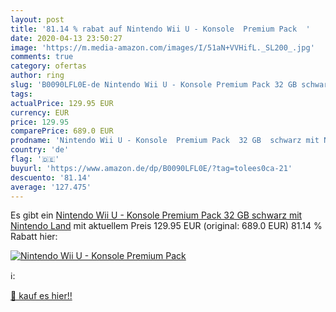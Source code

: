 ```yaml
---
layout: post
title: '81.14 % rabat auf Nintendo Wii U - Konsole  Premium Pack  '
date: 2020-04-13 23:50:27
image: 'https://m.media-amazon.com/images/I/51aN+VVHifL._SL200_.jpg'
comments: true
category: ofertas
author: ring
slug: 'B0090LFL0E-de Nintendo Wii U - Konsole Premium Pack 32 GB schwarz mit...'
tags: 
actualPrice: 129.95 EUR
currency: EUR
price: 129.95
comparePrice: 689.0 EUR
prodname: 'Nintendo Wii U - Konsole  Premium Pack  32 GB  schwarz mit Nintendo Land'
country: 'de'
flag: '🇩🇪'
buyurl: 'https://www.amazon.de/dp/B0090LFL0E/?tag=tolees0ca-21'
descuento: '81.14'
average: '127.475'
---
```


Es gibt ein [Nintendo Wii U - Konsole  Premium Pack  32 GB  schwarz mit Nintendo Land](https://www.amazon.de/dp/B0090LFL0E/?tag=tolees0ca-21) mit aktuellem Preis 129.95 EUR (original: 689.0 EUR) 81.14 % Rabatt hier:

[![Nintendo Wii U - Konsole  Premium Pack  ](https://m.media-amazon.com/images/I/51aN+VVHifL._SL200_.jpg)](https://www.amazon.de/dp/B0090LFL0E/?tag=tolees0ca-21)

ℹ️:


[🛒 kauf es hier!!](https://www.amazon.de/dp/B0090LFL0E/?tag=tolees0ca-21)
